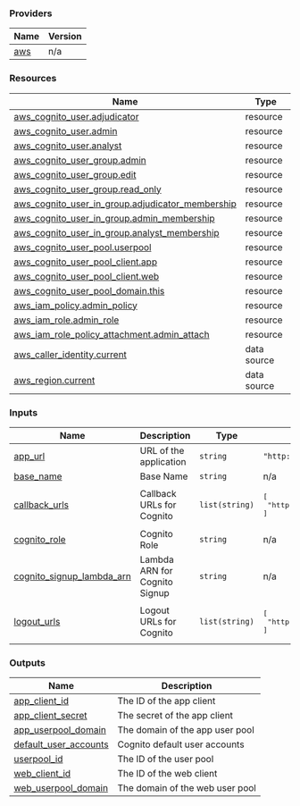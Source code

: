 <!-- BEGIN_TF_DOCS -->


### Providers

| Name | Version |
|------|---------|
| <a name="provider_aws"></a> [aws](#provider\_aws) | n/a |

### Resources

| Name | Type |
|------|------|
| [aws_cognito_user.adjudicator](https://registry.terraform.io/providers/hashicorp/aws/latest/docs/resources/cognito_user) | resource |
| [aws_cognito_user.admin](https://registry.terraform.io/providers/hashicorp/aws/latest/docs/resources/cognito_user) | resource |
| [aws_cognito_user.analyst](https://registry.terraform.io/providers/hashicorp/aws/latest/docs/resources/cognito_user) | resource |
| [aws_cognito_user_group.admin](https://registry.terraform.io/providers/hashicorp/aws/latest/docs/resources/cognito_user_group) | resource |
| [aws_cognito_user_group.edit](https://registry.terraform.io/providers/hashicorp/aws/latest/docs/resources/cognito_user_group) | resource |
| [aws_cognito_user_group.read_only](https://registry.terraform.io/providers/hashicorp/aws/latest/docs/resources/cognito_user_group) | resource |
| [aws_cognito_user_in_group.adjudicator_membership](https://registry.terraform.io/providers/hashicorp/aws/latest/docs/resources/cognito_user_in_group) | resource |
| [aws_cognito_user_in_group.admin_membership](https://registry.terraform.io/providers/hashicorp/aws/latest/docs/resources/cognito_user_in_group) | resource |
| [aws_cognito_user_in_group.analyst_membership](https://registry.terraform.io/providers/hashicorp/aws/latest/docs/resources/cognito_user_in_group) | resource |
| [aws_cognito_user_pool.userpool](https://registry.terraform.io/providers/hashicorp/aws/latest/docs/resources/cognito_user_pool) | resource |
| [aws_cognito_user_pool_client.app](https://registry.terraform.io/providers/hashicorp/aws/latest/docs/resources/cognito_user_pool_client) | resource |
| [aws_cognito_user_pool_client.web](https://registry.terraform.io/providers/hashicorp/aws/latest/docs/resources/cognito_user_pool_client) | resource |
| [aws_cognito_user_pool_domain.this](https://registry.terraform.io/providers/hashicorp/aws/latest/docs/resources/cognito_user_pool_domain) | resource |
| [aws_iam_policy.admin_policy](https://registry.terraform.io/providers/hashicorp/aws/latest/docs/resources/iam_policy) | resource |
| [aws_iam_role.admin_role](https://registry.terraform.io/providers/hashicorp/aws/latest/docs/resources/iam_role) | resource |
| [aws_iam_role_policy_attachment.admin_attach](https://registry.terraform.io/providers/hashicorp/aws/latest/docs/resources/iam_role_policy_attachment) | resource |
| [aws_caller_identity.current](https://registry.terraform.io/providers/hashicorp/aws/latest/docs/data-sources/caller_identity) | data source |
| [aws_region.current](https://registry.terraform.io/providers/hashicorp/aws/latest/docs/data-sources/region) | data source |

### Inputs

| Name | Description | Type | Default | Required |
|------|-------------|------|---------|:--------:|
| <a name="input_app_url"></a> [app\_url](#input\_app\_url) | URL of the application | `string` | `"http://localhost:3000/"` | no |
| <a name="input_base_name"></a> [base\_name](#input\_base\_name) | Base Name | `string` | n/a | yes |
| <a name="input_callback_urls"></a> [callback\_urls](#input\_callback\_urls) | Callback URLs for Cognito | `list(string)` | <pre>[<br>  "http://localhost:3000/"<br>]</pre> | no |
| <a name="input_cognito_role"></a> [cognito\_role](#input\_cognito\_role) | Cognito Role | `string` | n/a | yes |
| <a name="input_cognito_signup_lambda_arn"></a> [cognito\_signup\_lambda\_arn](#input\_cognito\_signup\_lambda\_arn) | Lambda ARN for Cognito Signup | `string` | n/a | yes |
| <a name="input_logout_urls"></a> [logout\_urls](#input\_logout\_urls) | Logout URLs for Cognito | `list(string)` | <pre>[<br>  "http://localhost:3000/"<br>]</pre> | no |

### Outputs

| Name | Description |
|------|-------------|
| <a name="output_app_client_id"></a> [app\_client\_id](#output\_app\_client\_id) | The ID of the app client |
| <a name="output_app_client_secret"></a> [app\_client\_secret](#output\_app\_client\_secret) | The secret of the app client |
| <a name="output_app_userpool_domain"></a> [app\_userpool\_domain](#output\_app\_userpool\_domain) | The domain of the app user pool |
| <a name="output_default_user_accounts"></a> [default\_user\_accounts](#output\_default\_user\_accounts) | Cognito default user accounts |
| <a name="output_userpool_id"></a> [userpool\_id](#output\_userpool\_id) | The ID of the user pool |
| <a name="output_web_client_id"></a> [web\_client\_id](#output\_web\_client\_id) | The ID of the web client |
| <a name="output_web_userpool_domain"></a> [web\_userpool\_domain](#output\_web\_userpool\_domain) | The domain of the web user pool |
<!-- END_TF_DOCS -->